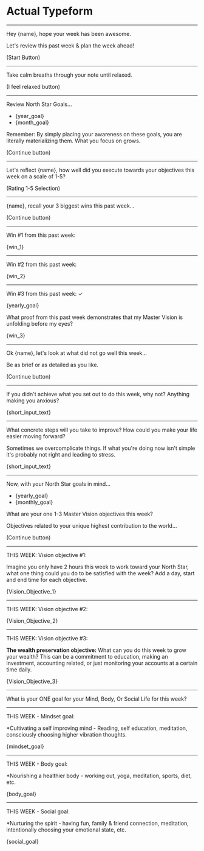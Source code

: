 # Actual Typeform

---

Hey {name}, hope your week has been awesome.

Let's review this past week & plan the week ahead!

(Start Button)


---

Take calm breaths through your note until relaxed.

(I feel relaxed button)

---

Review North Star Goals...

- {year_goal}
- {month_goal}

Remember: By simply placing your awareness on these goals, you are literally materializing them. What you focus on grows. 

(Continue button)

---

Let's reflect {name}, how well did you execute towards your objectives this week on a scale of 1-5?

(Rating 1-5 Selection)

---

{name}, recall your 3 biggest wins this past week...

(Continue button)

---

Win #1 from this past week:

{win_1}

---


Win #2 from this past week:

{win_2}

---

Win #3 from this past week: ✓ 

{yearly_goal}

What proof from this past week demonstrates that my Master Vision is unfolding before my eyes?

{win_3}

---

Ok {name}, let's look at what did not go well this week...

Be as brief or as detailed as you like.

(Continue button)

---

If you didn't achieve what you set out to do this week, why not? Anything making you anxious?

{short_input_text}

---

What concrete steps will you take to improve? How could you make your life easier moving forward?

Sometimes we overcomplicate things. If what you're doing now isn't simple it's probably not right and leading to stress.

{short_input_text}

---

Now, with your North Star goals in mind...

- {yearly_goal}
- {monthly_goal}

What are your one 1-3 Master Vision objectives this week?

Objectives related to your unique highest contribution to the world...

(Continue button)

---

THIS WEEK: Vision objective #1:

Imagine you only have 2 hours this week to work toward your North Star, what one thing could you do to be satisfied with the week? Add a day, start and end time for each objective.

{Vision_Objective_1}

---

THIS WEEK: Vision objective #2:

{Vision_Objective_2}

---

THIS WEEK: Vision objective #3:

**The wealth preservation objective:** What can you do this week to grow your wealth? This can be a commitment to education, making an investment, accounting related, or just monitoring your accounts at a certain time daily.

{Vision_Objective_3}

---

What is your ONE goal for your Mind, Body, Or Social Life for this week?

---

THIS WEEK - Mindset goal:

*Cultivating a self improving mind - Reading, self education, meditation, consciously choosing higher vibration thoughts.

{mindset_goal}

---

THIS WEEK - Body goal:

*Nourishing a healthier body - working out, yoga, meditation, sports, diet, etc.

{body_goal}

---

THIS WEEK - Social goal:

*Nurturing the spirit - having fun, family & friend connection, meditation, intentionally choosing your emotional state, etc.

{social_goal}
